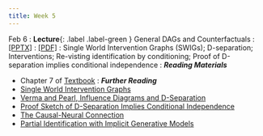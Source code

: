 ```yaml
---
title: Week 5
---
```

Feb 6
: **Lecture**{: .label .label-green } General DAGs and Counterfactuals
  : [[PPTX]](https://github.com/stanford-msande228/winter24/raw/main/assets/presentations/MSANDE228_Lecture8_DAGs.pptx)
  : [[PDF]](https://github.com/stanford-msande228/winter24/raw/main/assets/presentations/MSANDE228_Lecture8_DAGs.pdf)
: Single World Intervention Graphs (SWIGs); D-separation; Interventions; Re-visting identification by conditioning; Proof of D-separation implies conditional independence
: ***Reading Materials***
- Chapter 7 of [Textbook](https://canvas.stanford.edu/courses/184879/files)
: ***Further Reading***
- [Single World Intervention Graphs](https://csss.uw.edu/files/working-papers/2013/wp128.pdf)
- [Verma and Pearl, Influence Diagrams and D-Separation](https://ftp.cs.ucla.edu/pub/stat_ser/r101.pdf)
- [Proof Sketch of D-Separation Implies Conditional Independence](https://cse.hkust.edu.hk/bnbook/pdf/l03.h.pdf)
- [The Causal-Neural Connection](https://arxiv.org/abs/2107.00793)
- [Partial Identification with Implicit Generative Models](https://arxiv.org/abs/2210.08139)
